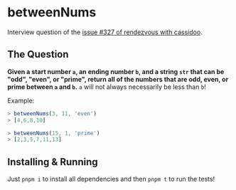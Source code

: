 # betweenNums

Interview question of the [issue #327 of rendezvous with cassidoo](https://buttondown.email/cassidoo/archive/the-spirit-of-envy-can-destroy-it-can-never-build/).

## The Question

**Given a start number `a`, an ending number `b`, and a string `str` that can be "odd", "even", or "prime", return all of the numbers that are odd, even, or prime between `a` and `b`.** `a` will not always necessarily be less than `b`!

Example:

```js
> betweenNums(3, 11, 'even')
> [4,6,8,10]

> betweenNums(15, 1, 'prime')
> [2,3,5,7,11,13]
```

## Installing & Running

Just `pnpm i` to install all dependencies and then `pnpm t` to run the tests!
